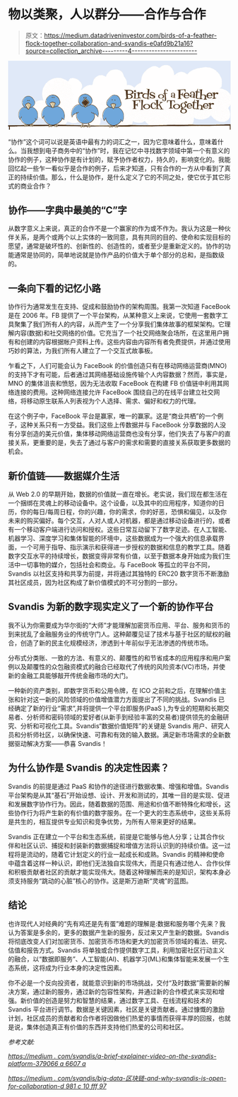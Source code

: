 # 物以类聚，人以群分——合作与合作

> 原文：<https://medium.datadriveninvestor.com/birds-of-a-feather-flock-together-collaboration-and-svandis-e0afd9b21a16?source=collection_archive---------4----------------------->

![](img/830dee5772b953d420662b7c0a08f13b.png)

“协作”这个词可以说是英语中最有力的词汇之一，因为它意味着什么，意味着什么。当我想到电子商务中的“协作”时，我在记忆中寻找数字领域中第一个有意义的协作的例子，这种协作是有计划的，赋予协作者权力，持久的，影响变化的。我能回忆起一些乍一看似乎是合作的例子，后来才知道，只有合作的一方从中看到了真正的持续价值。那么，什么是协作，是什么定义了它的不同之处，使它优于其它形式的商业合作？

## 协作——字典中最美的“C”字

从数字意义上来说，真正的合作不是一个赢家的作为或不作为。我认为这是一种伙伴关系，是两个或两个以上实体的一致同意，具有共同的目的、使命和实现目标的愿望，通常是破坏性的、创新性的、创造性的，或者至少是重新定义的。协作的功能通常是协同的，简单地说就是协作产品的价值大于单个部分的总和，是指数级的。

## 一条向下看的记忆小路

协作行为通常发生在支持、促成和鼓励协作的架构周围。我第一次知道 FaceBook 是在 2006 年。FB 提供了一个平台架构，从某种意义上来说，它使用一套数字工具聚集了我们所有人的内容，从而产生了一个分享我们集体故事的框架架构。它理解内容(数据)和社交网络的价值。它充当了一个社交网络聚会场所，在这里用户拥有和创建的内容根据帐户资料上传。这些内容由内容所有者免费提供，并通过使用巧妙的算法，为我们所有人建立了一个交互式故事板。

乍看之下，人们可能会认为 FaceBook 的价值创造只有在移动网络运营商(MNO)的支持下才有可能，后者通过其网络基础设施传输个人内容数据？然而，事实是，MNO 的集体沮丧和愤怒，因为无法收取 FaceBook 在构建 FB 价值链中利用其网络连接的费用。这种网络连接允许 FaceBook 围绕自己的在线平台建立社交网络，将移动原生联系人列表视为个人选择、需求、偏好和权力的代理。

在这个例子中，FaceBook 平台是赢家，唯一的赢家。这是“商业共栖”的一个例子，这种关系只有一方受益。我们这些上传数据并与 FaceBook 分享数据的人没有分享创造的美元价值，集体移动网络运营商也没有分享，他们失去了与客户的直接关系，更重要的是，失去了通过与客户的需求和需要的直接关系获取更多数据的机会。

## 新价值链——数据媒介生活

从 Web 2.0 的早期开始，数据的价值就一直在增长。老实说，我们现在都生活在一个捆绑在灵魂上的移动设备中。这个设备，以及其中的应用程序，知道你的日历，你的每日/每周日程，你的兴趣，你的需求，你的好恶，恐惧和偏见，以及你未来的购买偏好。每个交互，人对人或人对机器，都是通过移动设备进行的，或者有一个移动客户端进行访问和授权。这些日常互动留下了数字足迹。在人工智能、机器学习、深度学习和集体智能的环境中，这些数据成为一个强大的信息承载界面，一个可用于指导、指示演示和获得进一步授权的数据和信息的教学工具。随着数字交互水平的持续增长，数据变得非常有价值，以至于数据本身开始成为我们生活中一切事物的媒介，包括社会和商业。与 FaceBook 等孤立的平台不同，Svandis 以社区支持和共享为前提，并将通过其独特的 ERC20 数字货币不断激励其社区成员，因为社区构成了新价值模式的不可分割的一部分。

## Svandis 为新的数字现实定义了一个新的协作平台

我不认为你需要成为华尔街的“大师”才能理解加密货币应用、平台、服务和货币的到来扰乱了金融服务业的传统守门人。这种颠覆见证了技术与基于社区的赋权的融合，创造了新的民主化规模经济，渗透到十年前似乎无法渗透的传统市场。

分布式分类账、一致的方法、有意义的、颠覆性的和节省成本的应用程序和用户案例以及颠覆性的众包融资模式的融合已经取代了传统的风险资本(VC)市场，并使新的金融工具能够敲开传统金融市场的大门。

一种新的资产类别，即数字货币和公用令牌，在 ICO 之前和之后，在理解价值主张和针对这一新的风险领域的价值增值潜力方面提出了不同的挑战。Svandis 已经确定了新的行业“需求”,并将提供一个平台即服务(PaaS ),为专业的短期和长期交易者、分析师和密码领域的爱好者(从新手到经验丰富的交易者)提供领先的金融研究、分析和可视化工具。Svandis“数据价值矩阵”的关键是 Svandis 用户、研究人员和分析师社区，以确保快速、可靠和有效的输入数据。满足新市场需求的全新数据驱动解决方案——恭喜 Svandis！

## 为什么协作是 Svandis 的决定性因素？

Svandis 的前提是通过 PaaS 和协作的途径进行数据收集、增强和增值。Svandis 平台架构是从其“基石”开始设想、设计、开发和测试的，其唯一目的是实现、促进和发展数字协作行为。因此，随着数据的范围、用途和价值不断特殊化和增长，这些协作行为将产生新的有价值的数字服务。在一个更大的生态系统中，这些关系将是共生的，相互提供专业知识和竞争优势，为所有人带来更好的结果。

Svandis 正在建立一个平台和生态系统，前提是它能够与他人分享；让其合作伙伴和社区认识、捕捉和封装新的数据捕捉和增值方法将认识到的持续价值。这一过程将是流动的，随着它计划定义的行业一起成长和成熟。Svandis 的精神和使命中蕴含着这样一种认识，即他们无法独自实现伟大，而是只有通过他人、合作伙伴和积极贡献者社区的贡献才能实现伟大。随着这种理解而来的是知识，架构本身必须支持服务“跳动的心脏”核心的协作。这是斯万迪斯“灵魂”的蓝图。

## 结论

也许现代人对经典的“先有鸡还是先有蛋”难题的理解是:数据和服务哪个先来？我认为答案是多余的，更多的数据产生新的服务，反过来又产生新的数据。Svandis 将彻底改变人们对加密货币、加密货币市场和更大的加密货币领域的看法、研究、估值和报告方式。Svandis 将单独或合作提供数字工具，利用加密社区行动主义的融合，以“数据即服务”、人工智能(AI)、机器学习(ML)和集体智能来发展一个生态系统，这将成为行业本身的决定性因素。

你不必是一个反向投资者，就能意识到新的市场挑战，交付“及时数据”需要新的解决方案，通过新的服务，通过新的包容性架构，并通过新的合作模式来实现和增强。新价值的创造是努力和智慧的结果，通过数字工具、在线流程和技术的 Svandis 平台进行调节。数据是关键因素，社区是关键贡献者。通过慷慨的激励计划，社区成员的贡献者和合作者将因做他们热爱的事情而获得丰厚的回报，也就是说，集体创造真正有价值的东西并支持他们热爱的公司和社区。

*参考文献:*

[*https://medium . com/svandis/a-brief-explainer-video-on-the-svandis-platform-379066 a 6607 a*](https://medium.com/svandis/a-brief-explainer-video-on-the-svandis-platform-379066a6607a)

[*https://medium . com/svandis/big-data-区块链-and-why-svandis-is-open-for-collaboration-d 981 c 10 fff 97*](https://medium.com/svandis/big-data-blockchain-and-why-svandis-is-open-for-collaboration-d981c10fff97)